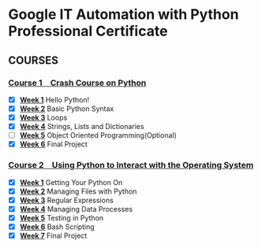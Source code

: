 # Google IT Automation with Python Professional Certificate

## COURSES

### [Course 1&emsp;Crash Course on Python](Course_1/)
- [x] [**Week 1**](Course_1/Week_1) Hello Python!
- [x] [**Week 2**](Course_1/Week_2) Basic Python Syntax
- [x] [**Week 3**](Course_1/Week_3) Loops
- [x] [**Week 4**](Course_1/Week_4) Strings, Lists and Dictionaries
- [ ] [**Week 5**](Course_1/Week_5) Object Oriented Programming(Optional)
- [x] [**Week 6**](Course_1/Week_6) Final Project

### [Course 2&emsp;Using Python to Interact with the Operating System](Course_2/)

- [x] [**Week 1**](Course_2/Week_1) Getting Your Python On
- [x] [**Week 2**](Course_2/Week_2) Managing Files with Python
- [x] [**Week 3**](Course_2/Week_3) Regular Expressions
- [x] [**Week 4**](Course_2/Week_4) Managing Data Processes
- [x] [**Week 5**](Course_2/Week_5) Testing in Python
- [x] [**Week 6**](Course_2/Week_6) Bash Scripting
- [x] [**Week 7**](Course_2/Week_7) Final Project
